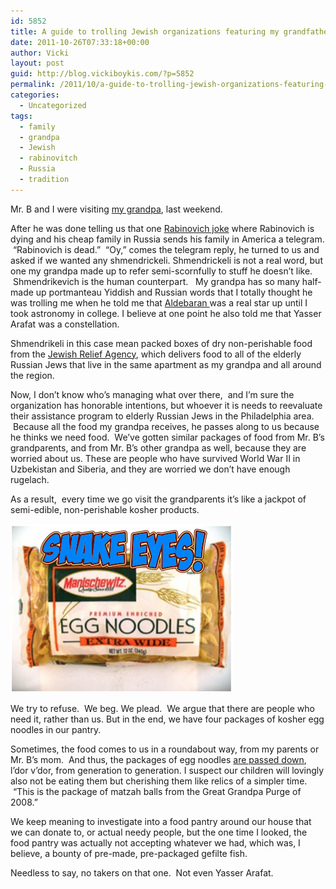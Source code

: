 ```yaml
---
id: 5852
title: A guide to trolling Jewish organizations featuring my grandfather
date: 2011-10-26T07:33:18+00:00
author: Vicki
layout: post
guid: http://blog.vickiboykis.com/?p=5852
permalink: /2011/10/a-guide-to-trolling-jewish-organizations-featuring-my-grandfather/
categories:
  - Uncategorized
tags:
  - family
  - grandpa
  - Jewish
  - rabinovitch
  - Russia
  - tradition
---
```

Mr. B and I were visiting <a href="http://blog.vickiboykis.com/2010/06/02/if-my-grandpa-cant-come-to-the-pictures-they-come-to-him/" target="_blank">my grandpa</a>, last weekend.

After he was done telling us that one <a href="http://en.wikipedia.org/wiki/Russian_jokes#Rabinovich" target="_blank">Rabinovich joke</a> where Rabinovich is dying and his cheap family in Russia sends his family in America a telegram.  &#8220;Rabinovich is dead.&#8221;  &#8220;Oy,&#8221; comes the telegram reply, he turned to us and asked if we wanted any shmendrickeli. Shmendrickeli is not a real word, but one my grandpa made up to refer semi-scornfully to stuff he doesn&#8217;t like.  Shmendrikevich is the human counterpart.   My grandpa has so many half-made up portmanteau Yiddish and Russian words that I totally thought he was trolling me when he told me that <a href="http://en.wikipedia.org/wiki/Aldebaran" target="_blank">Aldebaran </a>was a real star up until I took astronomy in college. I believe at one point he also told me that Yasser Arafat was a constellation.

Shmendrikeli in this case mean packed boxes of dry non-perishable food from the <a href="http://www.jewishrelief.org/" target="_blank">Jewish Relief Agency</a>, which delivers food to all of the elderly Russian Jews that live in the same apartment as my grandpa and all around the region.

Now, I don&#8217;t know who&#8217;s managing what over there,  and I&#8217;m sure the organization has honorable intentions, but whoever it is needs to reevaluate their assistance program to elderly Russian Jews in the Philadelphia area.  Because all the food my grandpa receives, he passes along to us because he thinks we need food.  We&#8217;ve gotten similar packages of food from Mr. B&#8217;s grandparents, and from Mr. B&#8217;s other grandpa as well, because they are worried about us. These are people who have survived World War II in Uzbekistan and Siberia, and they are worried we don&#8217;t have enough rugelach.

As a result,  every time we go visit the grandparents it&#8217;s like a jackpot of semi-edible, non-perishable kosher products.

[<img class="aligncenter size-full wp-image-5870" title="Screen shot 2011-10-26 at 7.13.05 AM" src="https://raw.githubusercontent.com/veekaybee/wlb/gh-pages/assets/images/2011/10/Screen-shot-2011-10-26-at-7.13.05-AM.png" alt="" width="356" height="270" />](https://raw.githubusercontent.com/veekaybee/wlb/gh-pages/assets/images/2011/10/Screen-shot-2011-10-26-at-7.13.05-AM.png)

We try to refuse.  We beg. We plead.  We argue that there are people who need it, rather than us. But in the end, we have four packages of kosher egg noodles in our pantry.

Sometimes, the food comes to us in a roundabout way, from my parents or Mr. B&#8217;s mom.  And thus, the packages of egg noodles <a href="http://www.youtube.com/watch?v=gRdfX7ut8gw" target="_blank">are passed down</a>, l&#8217;dor v&#8217;dor, from generation to generation. I suspect our children will lovingly also not be eating them but cherishing them like relics of a simpler time.  &#8220;This is the package of matzah balls from the Great Grandpa Purge of 2008.&#8221;

We keep meaning to investigate into a food pantry around our house that we can donate to, or actual needy people, but the one time I looked, the food pantry was actually not accepting whatever we had, which was, I believe, a bounty of pre-made, pre-packaged gefilte fish.

Needless to say, no takers on that one.  Not even Yasser Arafat.

&nbsp;